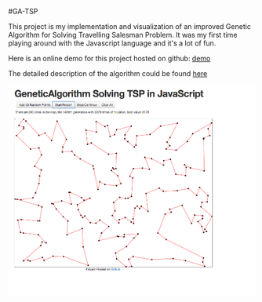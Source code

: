 #GA-TSP

This project is my implementation and visualization of an improved Genetic Algorithm for Solving Travelling Salesman Problem. It was my first time playing around with the Javascript language and it's a lot of fun.

Here is an online demo for this project hosted on github: [demo](http://parano.github.io/GeneticAlgorithm-Solving-TSP/)

The detailed description of the algorithm could be found [here](https://github.com/parano/GeneticAlgorithm-Solving-TSP/raw/master/doc/Genetic-Algorithm-For-Solving-TSP-Chaoyu.pdf)

![preview](doc/GATSP.png)
